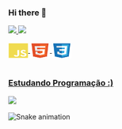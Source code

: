 ### Hi there 👋

<div>
  <a href="https://github.com/SvictorSs">
  <img height="180em" src="https://github-readme-stats.vercel.app/api?username=SvictorSs&show_icons=true&theme=tokyonight&include_all_commits=true&count_private=true"/>
  <img height="180em" src="https://github-readme-stats.vercel.app/api/top-langs/?username=SvictorSs&layout=compact&langs_count=6&theme=tokyonight"/>
</div>
<div style="display: inline_block"><br>
  <img align="center" alt="Js" height="30" width="40" src="https://raw.githubusercontent.com/devicons/devicon/master/icons/javascript/javascript-plain.svg">
  <img align="center" alt="HTML" height="30" width="40" src="https://raw.githubusercontent.com/devicons/devicon/master/icons/html5/html5-original.svg">
  <img align="center" alt="CSS" height="30" width="40" src="https://raw.githubusercontent.com/devicons/devicon/master/icons/css3/css3-original.svg">
</div>
 
 <br>
 
  ### Estudando Programação :)
 
<div> 
  <a href = "mailto:sevics@hotmail.com"><img src="https://img.shields.io/badge/-Hotmail-%23333?style=for-the-badge&logo=gmail&logoColor=white" target="_blank"></a> 
 
  ![Snake animation](https://github.com/SvictorSs/SvictorSs/blob/output/github-contribution-grid-snake.svg)

</div>
